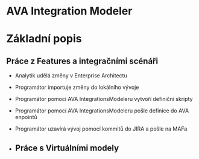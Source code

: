# AVA Integration Modeler

# Základní popis

## Práce z Features a integračními scénáři

- Analytik udělá změny v Enterprise Architectu
- Programátor importuje změny do lokálního vývoje 
- Programátor pomocí AVA IntegrationsModeleru vytvoří definiční skripty
- Programátor pomocí AVA IntegrationsModeleru pošle definice do AVA enpointů
- Programátor uzavírá vývoj pomocí kommitů do JIRA a pošle na MAFa

- ## Práce s Virtuálními modely
